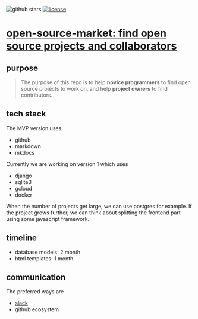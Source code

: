 ![github stars](https://img.shields.io/github/stars/nosarthur/open-source-market.svg)
[![license](https://img.shields.io/github/license/nosarthur/open-source-market.svg)](https://github.com/nosarthur/open-source-market/blob/master/LICENSE)

# [open-source-market: find open source projects and collaborators](https://github.com/nosarthur/open-source-market)

## purpose

> The purpose of this repo is to help **novice programmers** to find open source
projects to work on, and help **project owners** to find contributors.

## tech stack

The MVP version uses

- github
- markdown
- mkdocs

Currently we are working on version 1 which uses

- django
- sqlite3
- gcloud
- docker

When the number of projects get large, we can use postgres for example.
If the project grows further, we can think about splitting the frontend part
using some javascript framework.

## timeline

- database models: 2 month
- html templates: 1 month

## communication

The preferred ways are

- [slack](https://opensourcemarket.slack.com/)
- github ecosystem

